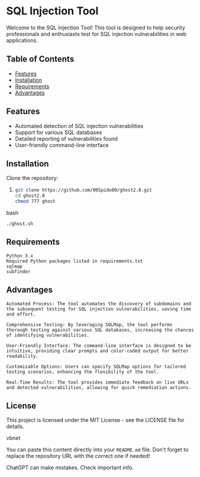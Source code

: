 # SQL Injection Tool

Welcome to the SQL Injection Tool! This tool is designed to help security professionals and enthusiasts test for SQL injection vulnerabilities in web applications.

## Table of Contents

- [Features](#features)
- [Installation](#installation)
- [Requirements](#requirements)
- [Advantages](#Advantages)

## Features

- Automated detection of SQL injection vulnerabilities
- Support for various SQL databases
- Detailed reporting of vulnerabilities found
- User-friendly command-line interface

## Installation

Clone the repository:
1. ```bash
   git clone https://github.com/00Spido00/ghost2.0.git
   cd ghost2.0
   chmod 777 ghost

bash

    ./ghost.sh


## Requirements

    Python 3.x
    Required Python packages listed in requirements.txt
    sqlmap
    subfinder

## Advantages

    Automated Process: The tool automates the discovery of subdomains and the subsequent testing for SQL injection vulnerabilities, saving time and effort.

    Comprehensive Testing: By leveraging SQLMap, the tool performs thorough testing against various SQL databases, increasing the chances of identifying vulnerabilities.

    User-Friendly Interface: The command-line interface is designed to be intuitive, providing clear prompts and color-coded output for better readability.

    Customizable Options: Users can specify SQLMap options for tailored testing scenarios, enhancing the flexibility of the tool.

    Real-Time Results: The tool provides immediate feedback on live URLs and detected vulnerabilities, allowing for quick remediation actions.


## License

This project is licensed under the MIT License - see the LICENSE file for details.

vbnet


You can paste this content directly into your `README.md` file. Don't forget to replace the repository URL with the correct one if needed!


ChatGPT can make mistakes. Check important info.
